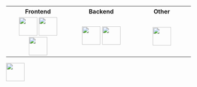 <link rel="stylesheet" href="https://cdn.jsdelivr.net/gh/devicons/devicon@v2.15.1/devicon.min.css">
<table >
  <tr >
    <th>Frontend</th>
    <th>Backend</th>
    <th>Other</th>
  </tr> 
  <tr>
    <td width="400" align="center">
<!-- FrontEnd -->
<a target="blank"><img src="https://cdn.jsdelivr.net/gh/devicons/devicon/icons/javascript/javascript-original.svg" width="50" /></a>
<a target="blank"><img src="https://cdn.jsdelivr.net/gh/devicons/devicon/icons/html5/html5-plain.svg" width="50" /></a>
<a target="blank"><img src="https://cdn.jsdelivr.net/gh/devicons/devicon/icons/css3/css3-original.svg" width="50" /></a>
    </td>
    <td width="400" align="center">
 <!-- BackEnd -->
<a target="blank"><img src="https://cdn.jsdelivr.net/gh/devicons/devicon/icons/python/python-original.svg" width="50" /></a>
 <a target="blank"><img src="https://cdn.jsdelivr.net/gh/devicons/devicon/icons/rust/rust-plain.svg" width="50" /></a>
    </td>
    <td width="400" align="center">
      <a target="blank"><img src="https://cdn.jsdelivr.net/gh/devicons/devicon/icons/vscode/vscode-original.svg" width="50" /></a>
    </td>
  </tr>
</table>
<a target="blank"><img src="https://unawarefrigidadministrators.hxhdjd1.repl.co/profile/4546580097" width="50" /></a>
